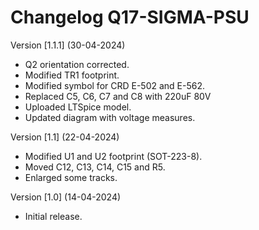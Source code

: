 # Changelog Q17-SIGMA-PSU

Version [1.1.1] (30-04-2024)

- Q2 orientation corrected.
- Modified TR1 footprint.
- Modified symbol for CRD E-502 and E-562.
- Replaced C5, C6, C7 and C8 with 220uF 80V
- Uploaded LTSpice model.
- Updated diagram with voltage measures.

Version [1.1] (22-04-2024)

- Modified U1 and U2 footprint (SOT-223-8).
- Moved C12, C13, C14, C15 and R5.
- Enlarged some tracks.

Version [1.0] (14-04-2024)

- Initial release.
